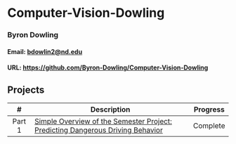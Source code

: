 # Computer-Vision-Dowling

### Byron Dowling
#### Email: bdowlin2@nd.edu
#### URL: https://github.com/Byron-Dowling/Computer-Vision-Dowling


## Projects

|       #        | Description                | Progress    |
| :------------: | --------------------------| ----------- |
| Part 1 | [Simple Overview of the Semester Project: Predicting Dangerous Driving Behavior](https://github.com/Byron-Dowling/Computer-Vision-Dowling/tree/main/Part%201) |  Complete   |
